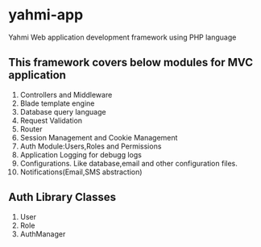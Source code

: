 # yahmi-app
Yahmi Web application development framework using PHP language

This framework covers below modules for MVC application
----
1. Controllers and Middleware
2. Blade template engine
3. Database query language
4. Request Validation
5. Router
6. Session Management and Cookie Management
7. Auth Module:Users,Roles and Permissions
8. Application Logging for debugg logs
9. Configurations. Like database,email and other configuration files.
10. Notifications(Email,SMS abstraction)

Auth Library Classes
--
1. User
2. Role
3. AuthManager

